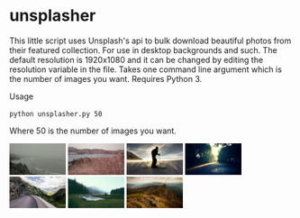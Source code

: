 # unsplasher

This little script uses Unsplash's api to bulk download beautiful photos from their featured collection. For use in desktop backgrounds
and such. The default resolution is 1920x1080 and it can be changed by editing the resolution variable in the file. Takes one command line argument which is the number of images you want. Requires Python 3.

Usage

```
python unsplasher.py 50
```

Where 50 is the number of images you want.


<p float="left">
  <img src="pic1.jpg" width="100" />
  <img src="pic2.jpg" width="100" /> 
  <img src="pic3.jpg" width="100" />
  <img src="pic4.jpg" width="100" />
  <img src="pic5.jpg" width="100" /> 
  <img src="pic6.jpg" width="100" />
  <img src="pic7.jpg" width="100" />
</p>

